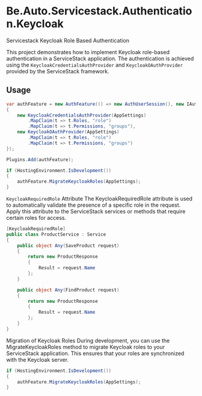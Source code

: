 # Be.Auto.Servicestack.Authentication.Keycloak
Servicestack Keycloak Role Based Authentication

This project demonstrates how to implement Keycloak role-based authentication in a ServiceStack application. The authentication is achieved using the `KeycloakCredentialsAuthProvider` and `KeycloakOAuthProvider` provided by the ServiceStack framework.

## Usage

```csharp
var authFeature = new AuthFeature(() => new AuthUserSession(), new IAuthProvider[]
{
    new KeycloakCredentialsAuthProvider(AppSettings)
        .MapClaim(t => t.Roles, "role")
        .MapClaim(t => t.Permissions, "groups"),
    new KeycloakOAuthProvider(AppSettings)
        .MapClaim(t => t.Roles, "role")
        .MapClaim(t => t.Permissions, "groups")
});

Plugins.Add(authFeature);

if (HostingEnvironment.IsDevelopment())
{
    authFeature.MigrateKeycloakRoles(AppSettings);
}
```


`KeycloakRequiredRole` Attribute
The KeycloakRequiredRole attribute is used to automatically validate the presence of a specific role in the request. Apply this attribute to the ServiceStack services or methods that require certain roles for access.
```csharp
[KeycloakRequiredRole]
public class ProductService : Service
{
    public object Any(SaveProduct request)
    {
        return new ProductResponse
        {
            Result = request.Name
        };
    }

    public object Any(FindProduct request)
    {
        return new ProductResponse
        {
            Result = request.Name
        };
    }
}
```

Migration of Keycloak Roles
During development, you can use the MigrateKeycloakRoles method to migrate Keycloak roles to your ServiceStack application. This ensures that your roles are synchronized with the Keycloak server.
```csharp
if (HostingEnvironment.IsDevelopment())
{
    authFeature.MigrateKeycloakRoles(AppSettings);
}
```
